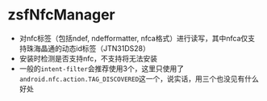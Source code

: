 # zsfNfcManager
- 对nfc标签（包括ndef, ndefformatter, nfca格式）进行读写，其中nfca仅支持珠海晶通的动态id标签（JTN31DS28）
- 安装时检测是否支持nfc，不支持将无法安装
- 一般的`intent-filter`会推荐使用3个，这里只使用了`android.nfc.action.TAG_DISCOVERED`这一个，说实话，用三个也没见有什么好处
